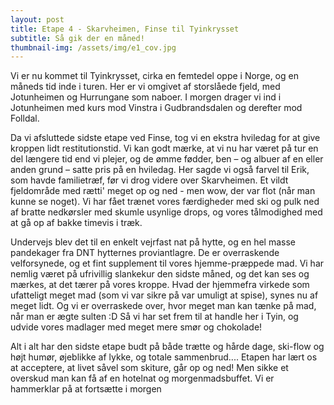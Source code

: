 ```yaml
---
layout: post
title: Etape 4 - Skarvheimen, Finse til Tyinkrysset
subtitle: Så gik der en måned!
thumbnail-img: /assets/img/e1_cov.jpg
---
```


Vi er nu kommet til Tyinkrysset, cirka en femtedel oppe i Norge, og en måneds tid inde i turen. Her er vi omgivet af storslåede fjeld, med Jotunheimen og Hurrungane som naboer. I morgen drager vi ind i Jotunheimen med kurs mod Vinstra i Gudbrandsdalen og derefter mod Folldal.

Da vi afsluttede sidste etape ved Finse, tog vi en ekstra hviledag for at give kroppen lidt restitutionstid. Vi kan godt mærke, at vi nu har været på tur en del længere tid end vi plejer, og de ømme fødder, ben – og albuer af en eller anden grund – satte pris på en hviledag. Her sagde vi også farvel til Erik, som havde familietræf, før vi drog videre over Skarvheimen. Et vildt fjeldområde med rætti' meget op og ned - men wow, der var flot (når man kunne se noget). Vi har fået trænet vores færdigheder med ski og pulk ned af bratte nedkørsler med skumle usynlige drops, og vores tålmodighed med at gå op af bakke timevis i træk.

Undervejs blev det til en enkelt vejrfast nat på hytte, og en hel masse pandekager fra DNT hytternes proviantlagre. De er overraskende velforsynede, og et fint supplement til vores hjemme-præppede mad. Vi har nemlig været på ufrivillig slankekur den sidste måned, og det kan ses og mærkes, at det tærer på vores kroppe. Hvad der hjemmefra virkede som ufatteligt meget mad (som vi var sikre på var umuligt at spise), synes nu af meget lidt. Og vi er overraskede over, hvor meget man kan tænke på mad, når man er ægte sulten :D Så vi har set frem til at handle her i Tyin, og udvide vores madlager med meget mere smør og chokolade!

Alt i alt har den sidste etape budt på både trætte og hårde dage, ski-flow og højt humør, øjeblikke af lykke, og totale sammenbrud.... Etapen har lært os at acceptere, at livet såvel som skiture, går op og ned! Men sikke et overskud man kan få af en hotelnat og morgenmadsbuffet. Vi er hammerklar på at fortsætte i morgen 